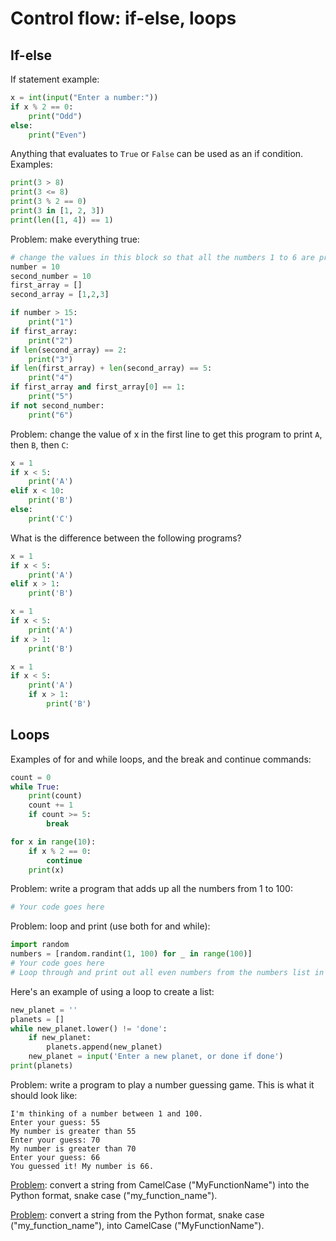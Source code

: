 # Control flow: if-else, loops

## If-else

If statement example:
```python
x = int(input("Enter a number:"))
if x % 2 == 0:
    print("Odd")
else:
    print("Even")
```

Anything that evaluates to `True` or `False` can be used as an if condition. Examples:
```python
print(3 > 8)
print(3 <= 8)
print(3 % 2 == 0)
print(3 in [1, 2, 3])
print(len([1, 4]) == 1)
```

Problem: make everything true:
```python
# change the values in this block so that all the numbers 1 to 6 are printed
number = 10
second_number = 10
first_array = []
second_array = [1,2,3]

if number > 15:
    print("1")
if first_array:
    print("2")
if len(second_array) == 2:
    print("3")
if len(first_array) + len(second_array) == 5:
    print("4")
if first_array and first_array[0] == 1:
    print("5")
if not second_number:
    print("6")
```

Problem: change the value of x in the first line to get this program to print `A`, then `B`, then `C`:
```python
x = 1
if x < 5:
    print('A')
elif x < 10:
    print('B')
else:
    print('C')
```

What is the difference between the following programs?
```python
x = 1
if x < 5:
    print('A')
elif x > 1:
    print('B')
```
```python
x = 1
if x < 5:
    print('A')
if x > 1:
    print('B')
```
```python
x = 1
if x < 5:
    print('A')
    if x > 1:
        print('B')
```

## Loops

Examples of for and while loops, and the break and continue commands:
```python
count = 0
while True:
    print(count)
    count += 1
    if count >= 5:
        break

for x in range(10):
    if x % 2 == 0:
        continue
    print(x)
```

Problem: write a program that adds up all the numbers from 1 to 100:
```python
# Your code goes here
```

Problem: loop and print (use both for and while):
```python
import random
numbers = [random.randint(1, 100) for _ in range(100)]
# Your code goes here
# Loop through and print out all even numbers from the numbers list in the same order they are received. Stop printing if you see any number greater than 66.
```

Here's an example of using a loop to create a list:
```python
new_planet = ''
planets = []
while new_planet.lower() != 'done':
    if new_planet:
        planets.append(new_planet)
    new_planet = input('Enter a new planet, or done if done')
print(planets)
```

Problem: write a program to play a number guessing game. This is what it should look like:
```
I'm thinking of a number between 1 and 100.
Enter your guess: 55
My number is greater than 55
Enter your guess: 70
My number is greater than 70
Enter your guess: 66
You guessed it! My number is 66.
```

[Problem](https://py.checkio.org/en/mission/conversion-from-camelcase/): convert a string from CamelCase ("MyFunctionName") into the Python format, snake case ("my_function_name").

[Problem](https://py.checkio.org/en/mission/conversion-into-camelcase/): convert a string from the Python format, snake case ("my_function_name"), into CamelCase ("MyFunctionName").
